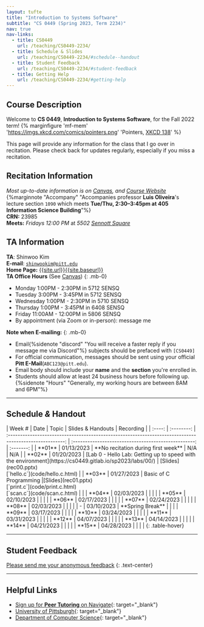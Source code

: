 ```yaml
---
layout: tufte
title: "Introduction to Systems Software"
subtitle: "CS 0449 (Spring 2023, Term 2234)"
nav: true
nav-links:
  - title: CS0449
    url: /teaching/CS0449-2234/
  - title: Schedule & Slides
    url: /teaching/CS0449-2234/#schedule--handout
  - title: Student Feedback
    url: /teaching/CS0449-2234/#student-feedback
  - title: Getting Help
    url: /teaching/CS0449-2234/#getting-help
---
```


## Course Description

Welcome to **CS 0449**, **Introduction to Systems Software**, for the Fall 2022 term!
{% marginfigure 'mf-mem' 'https://imgs.xkcd.com/comics/pointers.png' 'Pointers, [XKCD 138](https://xkcd.com/138/)' %}

This page will provide any information for the class that I go over in recitation. Please check back for updates regularly, especially if you miss a recitation.

## Recitation Information

_Most up-to-date information is on [Canvas](https://canvas.pitt.edu), and [Course Website](https://cs0449.gitlab.io/sp2023/)_ {%marginnote "Accompany" "Accompanies professor **Luis Oliveira**'s lecture section `1090` which meets **Tue/Thu, 2:30–3:45pm at 405 Information Science Building**"%}  
**CRN:** 23985  
**Meets:** _Fridays 12:00 PM_ at _5502 [Sennott Square](https://map.concept3d.com/?id=1315#!m/376171)_

## TA Information

**TA**: Shinwoo Kim  
**E-mail**: [`shinwookim@pitt.edu`](mailto:shiwookim@pitt.edu)  
**Home Page:** [{{site.url}}{{site.baseurl}}]({{site.url}}{{site.baseurl}}/)  
**TA Office Hours** (See [Canvas](https://canvas.pitt.edu/))
{: .mb-0}

- Monday 1:00PM - 2:30PM in 5712 SENSQ
- Tuesday 3:00PM - 3:45PM in 5712 SENSQ
- Wednesday 1:00PM - 2:30PM in 5710 SENSQ
- Thursday 1:00PM - 3:45PM in 6408 SENSQ
- Friday 11:00AM - 12:00PM in 5806 SENSQ
- By appointment (via Zoom or in-person): message me

**Note when E-mailing:**
{: .mb-0}

- Email{%sidenote "discord" "You will receive a faster reply if you message me via Discord"%} subjects should be prefaced with `[CS0449]`
- For official communication, messages should be sent using your official **Pitt E-Mail**(`ABC123@pitt.edu`).
- Email body should include your **name** and the **section** you're enrolled in.
- Students should allow at least 24 business hours before following up.{%sidenote "Hours" "Generally, my working hours are between 8AM and 6PM"%}

---

<h2 id="handouts">Schedule <em>&</em> Handout</h2>

<div class="table-responsive" markdown="1" >
| Week # |    Date    |                                                  Topic                                                  |                  Slides & Handouts                   | Recording |
| :----: | :--------: | :-----------------------------------------------------------------------------------------------------: | :--------------------------------------------------: | :-------: |
| **01** | 01/13/2023 |                                   **No recitation during first week**                                   |                         N/A                          |    N/A    |
| **02** | 01/20/2023 | [Lab 0 - Hello Lab: Getting up to speed with the environment](https://cs0449.gitlab.io/sp2023/labs/00/) | [Slides](rec00.pptx) <br/> [`hello.c`](code/hello.c.html) |
| **03** | 01/27/2023 |                                         Basic of C Programming                                          |[Slides](rec01.pptx)<br/>[`print.c`](code/print.c.html)<br/>[`scan.c`](code/scan.c.html) |           |
| **04** | 02/03/2023 |                                                                                                         |                                                      |           |
| **05** | 02/10/2023 |                                                                                                         |                                                      |           |
| **06** | 02/17/2023 |                                                                                                         |                                                      |           |
| **07** | 02/24/2023 |                                                                                                         |                                                      |           |
| **08** | 02/03/2023 |                                                                                                         |                                                      |           |
|   -    | 03/10/2023 |                                            **Spring Break**                                             |                                                      |           |
| **09** | 03/17/2023 |                                                                                                         |                                                      |           |
| **10** | 03/24/2023 |                                                                                                         |                                                      |           |
| **11** | 03/31/2023 |                                                                                                         |                                                      |           |
| **12** | 04/07/2023 |                                                                                                         |                                                      |           |
| **13** | 04/14/2023 |                                                                                                         |                                                      |           |
| **14** | 04/21/2023 |                                                                                                         |                                                      |           |
| **15** | 04/28/2023 |                                                                                                         |                                                      |           |
{: .table-hover}

</div>

---

## Student Feedback

[Please send me your anonymous feedback](https://pitt.co1.qualtrics.com/jfe/form/SV_dd9suL0AkJctj2S)
{: .text-center}

---

## Helpful Links

- [Sign up for **Peer Tutoring** on Navigate](https://pitt.guide.eab.com/){: target="\_blank"}
- [University of Pittsburgh](https://pitt.edu){: target="\_blank"}
- [Department of Computer Science](https://cs.pitt.edu){: target="\_blank"}

<style>
    th{
        text-align: center;
    }
    .highlight{
        background-color: #FFFF00;
    }
</style>

<script>
    function highlight(id) {
        var already_highlighted = document.getElementsByClassName('highlight');
        if(already_highlighted.length > 0) already_highlighted[0].classList.remove("highlight");
        var toHighlight = document.getElementById(id);
        toHighlight.classList.toggle("highlight");
    }
    function highlight_off() {
        var already_highlighted = document.getElementsByClassName('highlight');
        if(already_highlighted.length > 0) already_highlighted[0].classList.remove("highlight");
    }
</script>
